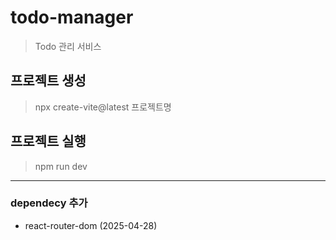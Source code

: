 # todo-manager
> Todo 관리 서비스

## 프로젝트 생성
> npx create-vite@latest 프로젝트명

## 프로젝트 실행
> npm run dev

---
### dependecy 추가
+ react-router-dom (2025-04-28)